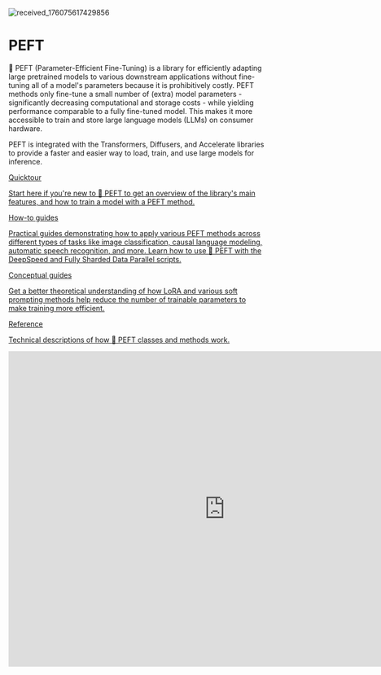 ![received_176075617429856](https://github.com/user-attachments/assets/afc4cd13-9dbb-4131-9fcc-7cb7afdb8d7a)
<!--Copyright 2023 The HuggingFace Team. All rights reserved.

Licensed under the Apache License, Version 2.0 (the "License"); you may not use this file except in compliance with
the License. You may obtain a copy of the License at

http://www.apache.org/licenses/LICENSE-2.0

Unless required by applicable law or agreed to in writing, software distributed under the License is distributed on
an "AS IS" BASIS, WITHOUT WARRANTIES OR CONDITIONS OF ANY KIND, either express or implied. See the License for the
specific language governing permissions and limitations under the License.

⚠️ Note that this file is in Markdown but contain specific syntax for our doc-builder (similar to MDX) that may not be
rendered properly in your Markdown viewer.

-->

# PEFT

🤗 PEFT (Parameter-Efficient Fine-Tuning) is a library for efficiently adapting large pretrained models to various downstream applications without fine-tuning all of a model's parameters because it is prohibitively costly. PEFT methods only fine-tune a small number of (extra) model parameters - significantly decreasing computational and storage costs - while yielding performance comparable to a fully fine-tuned model. This makes it more accessible to train and store large language models (LLMs) on consumer hardware.

PEFT is integrated with the Transformers, Diffusers, and Accelerate libraries to provide a faster and easier way to load, train, and use large models for inference.

<div class="mt-10">
  <div class="w-full flex flex-col space-y-4 md:space-y-0 md:grid md:grid-cols-2 md:gap-y-4 md:gap-x-5">
    <a class="!no-underline border dark:border-gray-700 p-5 rounded-lg shadow hover:shadow-lg" href="quicktour"
      ><div class="w-full text-center bg-gradient-to-br from-blue-400 to-blue-500 rounded-lg py-1.5 font-semibold mb-5 text-white text-lg leading-relaxed">Quicktour</div>
      <p class="text-gray-700">Start here if you're new to 🤗 PEFT to get an overview of the library's main features, and how to train a model with a PEFT method.</p>
    </a>
    <a class="!no-underline border dark:border-gray-700 p-5 rounded-lg shadow hover:shadow-lg" href="./task_guides/prompt_based_methods"
      ><div class="w-full text-center bg-gradient-to-br from-indigo-400 to-indigo-500 rounded-lg py-1.5 font-semibold mb-5 text-white text-lg leading-relaxed">How-to guides</div>
      <p class="text-gray-700">Practical guides demonstrating how to apply various PEFT methods across different types of tasks like image classification, causal language modeling, automatic speech recognition, and more. Learn how to use 🤗 PEFT with the DeepSpeed and Fully Sharded Data Parallel scripts.</p>
    </a>
    <a class="!no-underline border dark:border-gray-700 p-5 rounded-lg shadow hover:shadow-lg" href="./conceptual_guides/adapter"
      ><div class="w-full text-center bg-gradient-to-br from-pink-400 to-pink-500 rounded-lg py-1.5 font-semibold mb-5 text-white text-lg leading-relaxed">Conceptual guides</div>
      <p class="text-gray-700">Get a better theoretical understanding of how LoRA and various soft prompting methods help reduce the number of trainable parameters to make training more efficient.</p>
   </a>
    <a class="!no-underline border dark:border-gray-700 p-5 rounded-lg shadow hover:shadow-lg" href="./package_reference/config"
      ><div class="w-full text-center bg-gradient-to-br from-purple-400 to-purple-500 rounded-lg py-1.5 font-semibold mb-5 text-white text-lg leading-relaxed">Reference</div>
      <p class="text-gray-700">Technical descriptions of how 🤗 PEFT classes and methods work.</p>
    </a>
  </div>
</div>

<iframe
	src="https://stevhliu-peft-methods.hf.space"
	frameborder="0"
	width="850"
	height="620"
></iframe>
